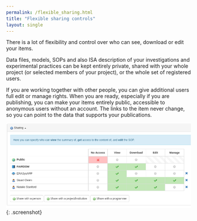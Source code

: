 ```yaml
---
permalink: /flexible_sharing.html
title: "Flexible sharing controls"
layout: single
---
```


There is a lot of flexibility and control over who can see, download or edit your items.

Data files, models, SOPs and also ISA description of your investigations and experimental practices can be kept entirely private, shared with your whole project (or selected members of your project), or the whole set of registered users.

If you are working together with other people, you can give additional users full edit or manage rights.
When you are ready, especially if you are publishing, you can make your items entirely public, accessible to anonymous users without an account. The links to the item never change, so you can point to the data that supports your publications.



![Sharing feature](/assets/images/Sharing-feature.png){: .screenshot}
